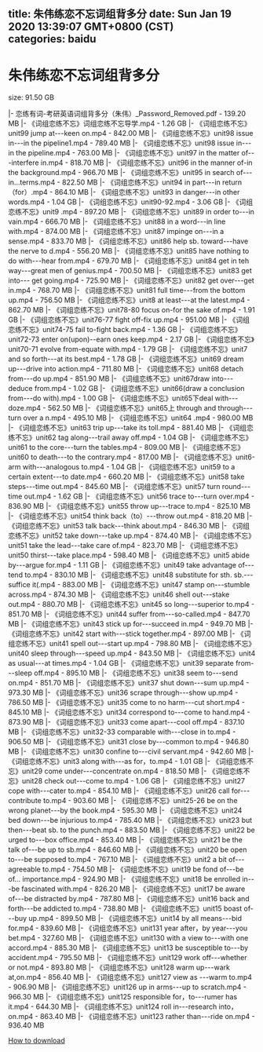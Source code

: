 
title: 朱伟练恋不忘词组背多分
date: Sun Jan 19 2020 13:39:07 GMT+0800 (CST)    
categories: baidu
---

# 朱伟练恋不忘词组背多分
size: 91.50 GB
 
 
|- 恋练有词-考研英语词组背多分（朱伟）_Password_Removed.pdf - 139.20 MB
|- 《词组恋练不忘》词组恋练不忘导学.mp4 - 1.26 GB
|- 《词组恋练不忘》unit99 jump at---keen on.mp4 - 842.00 MB
|- 《词组恋练不忘》unit98 issue in---in the pipeline1.mp4 - 789.40 MB
|- 《词组恋练不忘》unit98 issue in---in the pipeline.mp4 - 763.00 MB
|- 《词组恋练不忘》unit97 in the matter of---interfere in.mp4 - 818.70 MB
|- 《词组恋练不忘》unit96 in the manner of-in the background.mp4 - 966.70 MB
|- 《词组恋练不忘》unit95 in search of---in...terms.mp4 - 822.50 MB
|- 《词组恋练不忘》unit94 in part---in return （for）.mp4 - 864.10 MB
|- 《词组恋练不忘》unit93 in danger---in other words.mp4 - 1.04 GB
|- 《词组恋练不忘》unit90-92.mp4 - 3.06 GB
|- 《词组恋练不忘》unit9 .mp4 - 897.20 MB
|- 《词组恋练不忘》unit89 in order to---in vain.mp4 - 666.70 MB
|- 《词组恋练不忘》unit88 in a word---in line with.mp4 - 874.00 MB
|- 《词组恋练不忘》unit87 impinge on---in a sense.mp4 - 833.70 MB
|- 《词组恋练不忘》unit86 help sb. toward---have the nerve to d.mp4 - 556.20 MB
|- 《词组恋练不忘》unit85 have nothing to do with---hear from.mp4 - 679.70 MB
|- 《词组恋练不忘》unit84 get in teh way---great men of genius.mp4 - 700.50 MB
|- 《词组恋练不忘》unit83 get into--- get going.mp4 - 725.90 MB
|- 《词组恋练不忘》unit82 get over---get in.mp4 - 768.70 MB
|- 《词组恋练不忘》unit81 full time---from the bottom up.mp4 - 756.50 MB
|- 《词组恋练不忘》unit8 at least---at the latest.mp4 - 862.70 MB
|- 《词组恋练不忘》unit78-80 focus on-for the sake of.mp4 - 1.91 GB
|- 《词组恋练不忘》unit76-77 fight off-fix up.mp4 - 951.00 MB
|- 《词组恋练不忘》unit74-75 fail to-fight back.mp4 - 1.36 GB
|- 《词组恋练不忘》unit72-73 enter on(upon)--earn ones keep.mp4 - 2.17 GB
|- 《词组恋练不忘》unit70-71 evolve from-equate with.mp4 - 1.79 GB
|- 《词组恋练不忘》unit7 and so forth---at its best.mp4 - 1.78 GB
|- 《词组恋练不忘》unit69 dream up---drive into action.mp4 - 711.80 MB
|- 《词组恋练不忘》unit68 detach from---do up.mp4 - 851.90 MB
|- 《词组恋练不忘》unit67draw into---deduce from.mp4 - 1.02 GB
|- 《词组恋练不忘》unit66(draw a conclusion from---do with).mp4 - 1.00 GB
|- 《词组恋练不忘》unit65下deal with---doze.mp4 - 562.50 MB
|- 《词组恋练不忘》unit65上 through and through---turn over a n.mp4 - 495.10 MB
|- 《词组恋练不忘》unit64 .mp4 - 980.00 MB
|- 《词组恋练不忘》unit63 trip  up---take its toll.mp4 - 881.40 MB
|- 《词组恋练不忘》unit62 tag along---trail away off.mp4 - 1.04 GB
|- 《词组恋练不忘》unit61 to the core---turn the tables.mp4 - 809.00 MB
|- 《词组恋练不忘》unit60 to death---to the contrary.mp4 - 817.00 MB
|- 《词组恋练不忘》unit6-arm with---analogous to.mp4 - 1.04 GB
|- 《词组恋练不忘》unit59 to a certain extent---to date.mp4 - 660.20 MB
|- 《词组恋练不忘》unit58 take steps---time out.mp4 - 845.60 MB
|- 《词组恋练不忘》unit57 turn round---time out.mp4 - 1.62 GB
|- 《词组恋练不忘》unit56 trace to---turn over.mp4 - 836.90 MB
|- 《词组恋练不忘》unit55 throw up---trace to.mp4 - 825.10 MB
|- 《词组恋练不忘》unit54 think back（to）---throw out.mp4 - 818.20 MB
|- 《词组恋练不忘》unit53 talk back---think about.mp4 - 846.30 MB
|- 《词组恋练不忘》unit52 take down---take up.mp4 - 874.40 MB
|- 《词组恋练不忘》unit51 take the lead---take care of.mp4 - 823.70 MB
|- 《词组恋练不忘》unit50 thirst---take place.mp4 - 598.40 MB
|- 《词组恋练不忘》unit5 abide  by---argue for.mp4 - 1.11 GB
|- 《词组恋练不忘》unit49 take advantage of---tend to.mp4 - 830.10 MB
|- 《词组恋练不忘》unit48 substitute for sth. sb.---suffice it(.mp4 - 883.00 MB
|- 《词组恋练不忘》unit47 stamp on---stumble across.mp4 - 874.30 MB
|- 《词组恋练不忘》unit46 shell out---stake out.mp4 - 880.70 MB
|- 《词组恋练不忘》unit45 so long---superior to.mp4 - 851.70 MB
|- 《词组恋练不忘》unit44 suffer from---so-called.mp4 - 847.70 MB
|- 《词组恋练不忘》unit43 stick up for---succeed in.mp4 - 949.70 MB
|- 《词组恋练不忘》unit42 start with---stick together.mp4 - 897.00 MB
|- 《词组恋练不忘》unit41 spell out---start up.mp4 - 798.80 MB
|- 《词组恋练不忘》unit40 sleep through---speed  up.mp4 - 843.50 MB
|- 《词组恋练不忘》unit4 as usual---at times.mp4 - 1.04 GB
|- 《词组恋练不忘》unit39 separate from---sleep off.mp4 - 895.10 MB
|- 《词组恋练不忘》unit38 seem to---send on.mp4 - 851.70 MB
|- 《词组恋练不忘》unit37 shut down---sum up.mp4 - 973.30 MB
|- 《词组恋练不忘》unit36 scrape through---show up.mp4 - 786.50 MB
|- 《词组恋练不忘》unit35 come to no harm---cut short.mp4 - 845.10 MB
|- 《词组恋练不忘》unit34 correspond to---come to hand.mp4 - 873.90 MB
|- 《词组恋练不忘》unit33 come apart---cool off.mp4 - 837.10 MB
|- 《词组恋练不忘》unit32-33 comparable with---close in to.mp4 - 906.50 MB
|- 《词组恋练不忘》unit31 close by---common to.mp4 - 946.80 MB
|- 《词组恋练不忘》unit30 confine to---civil servant.mp4 - 942.60 MB
|- 《词组恋练不忘》unit3 along with---as for，to.mp4 - 1.01 GB
|- 《词组恋练不忘》unit29 come under---concentrate on.mp4 - 818.50 MB
|- 《词组恋练不忘》unit28 check out---come to.mp4 - 1.06 GB
|- 《词组恋练不忘》unit27 cope with---cater to.mp4 - 854.10 MB
|- 《词组恋练不忘》unit26 call for---contribute to.mp4 - 903.60 MB
|- 《词组恋练不忘》unit25-26 be on the wrong planet---by the book.mp4 - 595.30 MB
|- 《词组恋练不忘》unit24 bed down---be injurious to.mp4 - 785.40 MB
|- 《词组恋练不忘》unit23 but then---beat sb. to the punch.mp4 - 883.50 MB
|- 《词组恋练不忘》unit22 be urged to---box office.mp4 - 853.40 MB
|- 《词组恋练不忘》unit21 be the talk of---be up to sb.mp4 - 846.60 MB
|- 《词组恋练不忘》unit20 be open to---be supposed to.mp4 - 767.10 MB
|- 《词组恋练不忘》unit2 a bit of---agreeable to.mp4 - 754.50 MB
|- 《词组恋练不忘》unit19 be fond of---be of... importance.mp4 - 924.90 MB
|- 《词组恋练不忘》unit18 be enrolled in---be fascinated with.mp4 - 826.20 MB
|- 《词组恋练不忘》unit17 be aware of---be distracted by.mp4 - 787.80 MB
|- 《词组恋练不忘》unit16 back and forth---be addicted to.mp4 - 738.80 MB
|- 《词组恋练不忘》unit15 boast of---buy up.mp4 - 899.50 MB
|- 《词组恋练不忘》unit14 by all means---bid for.mp4 - 839.60 MB
|- 《词组恋练不忘》unit131 year after，by year---you bet.mp4 - 327.60 MB
|- 《词组恋练不忘》unit130 with a view to---with one accord.mp4 - 885.30 MB
|- 《词组恋练不忘》unit13 be susceptible to---by accident.mp4 - 795.50 MB
|- 《词组恋练不忘》unit129 work off---whether or not.mp4 - 893.80 MB
|- 《词组恋练不忘》unit128 warm up---wark at,on.mp4 - 856.40 MB
|- 《词组恋练不忘》unit127 view as ---warm to.mp4 - 906.90 MB
|- 《词组恋练不忘》unit126 up in arms---up to scratch.mp4 - 966.30 MB
|- 《词组恋练不忘》unit125 responsible for，to---rumer has it.mp4 - 644.30 MB
|- 《词组恋练不忘》unit124 roll in---research into，on.mp4 - 863.40 MB
|- 《词组恋练不忘》unit123 rather than---ride on.mp4 - 936.40 MB

[How to download](https://bpcam.bemobtrk.com/go/2ceec3aa-1ca2-46d6-b9ff-aaa5c184517c?jno=2348)